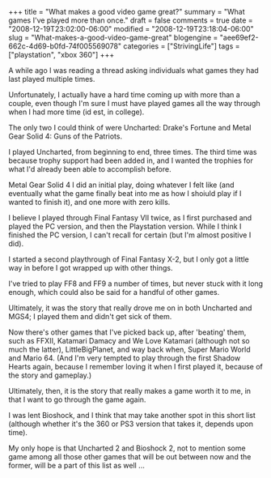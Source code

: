 +++
title = "What makes a good video game great?"
summary = "What games I've played more than once."
draft = false
comments = true
date = "2008-12-19T23:02:00-06:00"
modified = "2008-12-19T23:18:04-06:00"
slug = "What-makes-a-good-video-game-great"
blogengine = "aee69ef2-662c-4d69-b0fd-74f005569078"
categories = ["StrivingLife"]
tags = ["playstation", "xbox 360"]
+++

<p>
A while ago I was reading a thread asking individuals what games they had last played multiple times.
</p>
<p>
Unfortunately, I actually have a hard time coming up with more than a couple, even though I&#39;m sure I must have played games all the way through when I had more time (id est, in college).
</p>
<p>
The only two I could think of were Uncharted: Drake&#39;s Fortune and Metal Gear Solid 4: Guns of the Patriots.
</p>
<p>
I played Uncharted, from beginning to end, three times.&nbsp;The third time was because trophy support had been added in, and I wanted the trophies for what I&#39;d already been able to accomplish before.
</p>
<p>
Metal Gear Solid 4 I did an initial play, doing whatever I felt like (and eventually what the game finally beat into me as how I shoiuld play if I wanted to finish it), and one more with zero kills.
</p>
<p>
I believe I played through Final Fantasy VII twice, as I first purchased and played the PC version, and then the Playstation version. While I think I finished the PC version, I can&#39;t recall for certain (but I&#39;m almost positive I did).
</p>
<p>
I started a second playthrough of Final Fantasy X-2, but I only got a little way in before I got wrapped up with other things.
</p>
<p>
I&#39;ve tried to play FF8 and FF9 a number of times, but never stuck with it long enough, which could also be said for a handful of other games.
</p>
<p>
Ultimately, it was the story that really drove me on in both Uncharted and MGS4; I played them and didn&#39;t get sick of them.
</p>
<p>
Now there&#39;s other games that I&#39;ve picked back up, after &#39;beating&#39; them, such as FFXII, Katamari Damacy and We Love Katamari (although not so much the latter), LittleBigPlanet, and way back when, Super Mario World and Mario 64. (And I&#39;m very tempted to play through the first Shadow Hearts again, because I remember loving it when I first played it, because of the story and gameplay.)
</p>
<p>
Ultimately, then, it is the story that really makes a game worth it to me, in that I want to go through the game again.
</p>
<p>
I was lent Bioshock, and I think that may take another spot in this short list (although whether it&#39;s the 360 or PS3 version that takes it, depends upon time).
</p>
<p>
My only hope is that Uncharted 2 and Bioshock 2, not to mention some game among all those other games that will be out between now and the former, will be a part of this list as well ...
</p>

